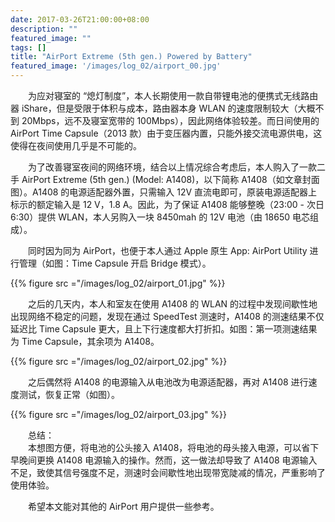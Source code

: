 ```yaml
---
date: 2017-03-26T21:00:00+08:00
description: ""
featured_image: ""
tags: []
title: "AirPort Extreme (5th gen.) Powered by Battery"
featured_image: '/images/log_02/airport_00.jpg'
---
```


&emsp;&emsp;为应对寝室的 “熄灯制度”，本人长期使用一款自带锂电池的便携式无线路由器 iShare，但是受限于体积与成本，路由器本身 WLAN 的速度限制较大（大概不到 20Mbps，远不及寝室宽带的 100Mbps），因此网络体验较差。而日间使用的 AirPort Time Capsule（2013 款）由于变压器内置，只能外接交流电源供电，这使得在夜间使用几乎是不可能的。

&emsp;&emsp;为了改善寝室夜间的网络环境，结合以上情况综合考虑后，本人购入了一款二手 AirPort Extreme (5th gen.) (Model: A1408)，以下简称 A1408（如文章封面图）。A1408 的电源适配器外置，只需输入 12V 直流电即可，原装电源适配器上标示的额定输入是 12 V，1.8 A。因此，为了保证 A1408 能够整晚（23:00 - 次日 6:30）提供 WLAN，本人另购入一块 8450mah 的 12V 电池（由 18650 电芯组成）。

&emsp;&emsp;同时因为同为 AirPort，也便于本人通过 Apple 原生 App: AirPort Utility 进行管理（如图：Time Capsule 开启 Bridge 模式）。

{{% figure src ="/images/log_02/airport_01.jpg" %}}

&emsp;&emsp;之后的几天内，本人和室友在使用 A1408 的 WLAN 的过程中发现间歇性地出现网络不稳定的问题，发现在通过 SpeedTest 测速时，A1408 的测速结果不仅延迟比 Time Capsule 更大，且上下行速度都大打折扣。如图：第一项测速结果为 Time Capsule，其余项为 A1408。

{{% figure src ="/images/log_02/airport_02.jpg" %}}

&emsp;&emsp;之后偶然将 A1408 的电源输入从电池改为电源适配器，再对 A1408 进行速度测试，恢复正常（如图）。

{{% figure src ="/images/log_02/airport_03.jpg" %}}

&emsp;&emsp;总结：  
&emsp;&emsp;本想图方便，将电池的公头接入 A1408，将电池的母头接入电源，可以省下早晚间更换 A1408 电源输入的操作。然而，这一做法却导致了 A1408 电源输入不足，致使其信号强度不足，测速时会间歇性地出现带宽陡减的情况，严重影响了使用体验。

&emsp;&emsp;希望本文能对其他的 AirPort 用户提供一些参考。

